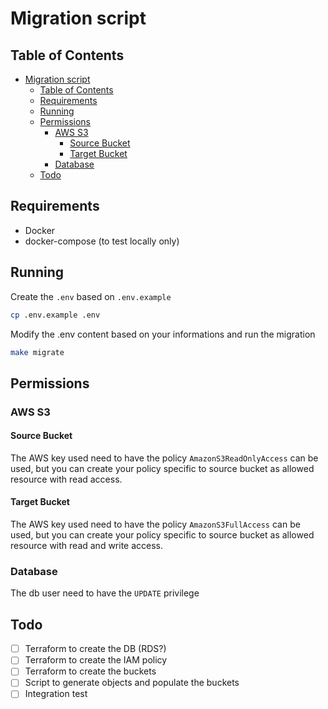 # Migration script

## Table of Contents

- [Migration script](#migration-script)
  - [Table of Contents](#table-of-contents)
  - [Requirements](#requirements)
  - [Running](#running)
  - [Permissions](#permissions)
    - [AWS S3](#aws-s3)
      - [Source Bucket](#source-bucket)
      - [Target Bucket](#target-bucket)
    - [Database](#database)
  - [Todo](#todo)

## Requirements

- Docker
- docker-compose (to test locally only)

## Running

Create the `.env` based on `.env.example`

```bash
cp .env.example .env
```

Modify the .env content based on your informations and run the migration

```bash
make migrate
```

## Permissions

### AWS S3

#### Source Bucket

The AWS key used need to have the policy `AmazonS3ReadOnlyAccess` can be used, but you can create your policy specific to source bucket as allowed resource with read access.

#### Target Bucket

The AWS key used need to have the policy `AmazonS3FullAccess` can be used, but you can create your policy specific to source bucket as allowed resource with read and write access.

### Database

The db user need to have the `UPDATE` privilege

## Todo

- [ ] Terraform to create the DB (RDS?)
- [ ] Terraform to create the IAM policy
- [ ] Terraform to create the buckets
- [ ] Script to generate objects and populate the buckets
- [ ] Integration test
